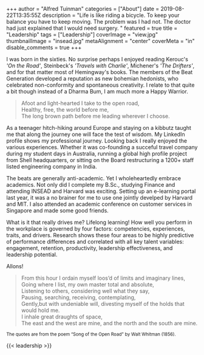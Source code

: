 +++
author = "Alfred Tuinman"
categories = ["About"]
date = 2019-08-22T13:35:55Z
description = "Life is like riding a bicycle. To keep your balance you have to keep moving. The problem was I had not. The doctor had just explained that I would need surgery. "
featured = true
title = "Leadership"
tags = ["Leadership"]
coverImage = "view.jpg"
thumbnailImage = "insead.jpg"
metaAlignment = "center"
coverMeta = "in"
disable_comments = true
+++

I was born in the sixties. No surprise perhaps I enjoyed reading Kerouc's _'On the Road'_, Steinbeck's _'Travels with Charlie'_, Michener's _'The Drifters'_, and for that matter most of Hemingway's books. The members of the Beat Generation developed a reputation as new bohemian hedonists, who celebrated non-conformity and spontaneous creativity. I relate to that quite a bit though instead of a Dharma Bum, I am much more a Happy Warrior.  


<blockquote>Afoot and light-hearted I take to the open road,<br>
Healthy, free, the world before me,<br>
The long brown path before me leading wherever I choose. </blockquote>


As a teenager hitch-hiking around Europe and staying on a kibbutz taught me that along the journey one will face the test of wisdom. My LinkedIn profile shows my professional journey. Looking back I really enjoyed the various experiences. Whether it was co-founding a succeful travel company during my student days in Australia, running a global high profile project from Shell headquarters, or sitting on the Board restructuring a 1200+ staff listed engineering company in India. 


The beats are generally anti-academic. Yet I wholeheartedly embrace academics. Not only did I complete my B.Sc., studying Finance and attending INSEAD and Harvard was exciting. Setting up an e-learning portal last year, it was a no brainer for me to use one jointly develped by Harvard and MIT. I also attended an academic conference on customer services in Singapore and made some good friends.

What is it that really drives me? Lifelong learning! How well you perform in the workplace is governed by four factors: competencies, experiences, traits, and drivers. Research shows these four areas to be highly predictive of performance differences and correlated with all key talent variables: engagement, retention, productivity, leadership effectiveness, and leadership potential. 

Allons!


<blockquote>From this hour I ordain myself loos’d of limits and imaginary lines,<br>
Going where I list, my own master total and absolute,<br>
Listening to others, considering well what they say,<br>
Pausing, searching, receiving, contemplating,<br>
Gently,but with undeniable will, divesting myself of the holds that would hold me.<br>
I inhale great draughts of space,<br>
The east and the west are mine, and the north and the south are mine. </blockquote>
	
<p><small>The quotes are from the poem <q>Song of the Open Road</q> by Walt Whitman (1856).</small></p>

{{< leadership >}}


